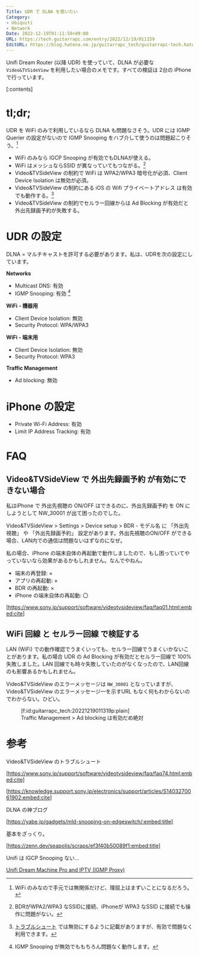 ```yaml
---
Title: UDR で DLNA を使いたい
Category:
- Ubiquiti
- Network
Date: 2022-12-19T01:11:59+09:00
URL: https://tech.guitarrapc.com/entry/2022/12/19/011159
EditURL: https://blog.hatena.ne.jp/guitarrapc_tech/guitarrapc-tech.hatenablog.com/atom/entry/4207112889946290675
---
```


Unifi Dream Router (以降 UDR) を使っていて、DLNA が必要な  `Video&TVSideView`  を利用したい場合のメモです。すべての検証は 2台の iPhone で行っています。

[:contents]

# tl;dr;

UDR を WiFi のみで利用しているなら DLNA も問題なさそう。UDR には IGMP Querier の設定がないので IGMP Snooping をハブ介して使うのは問題起こりそう。[^1]

* WiFi のみなら IGCP Snooping が有効でもDLNAが使える。
* WiFi はメッシュならSSID が異なっていてもつながる。[^3]
* Video&TVSideView の制約で WiFi は WPA2/WPA3 暗号化が必須、Client Device Isolation は無効が必須。
* Video&TVSideView の制約にある iOS の Wifi プライベートアドレス は有効でも動作する。[^2]
* Video&TVSideView の制約でセルラー回線からは Ad Blocking が有効だと外出先録画予約が失敗する。

# UDR の設定

DLNA = マルチキャストを許可する必要があります。私は、UDRを次の設定にしています。

**Networks**

* Multicast DNS: 有効
* IGMP Snooping: 有効 [^4]

**WiFi - 機器用**

* Client Device Isolation: 無効
* Security Protocol: WPA/WPA3

**WiFi - 端末用**

* Client Device Isolation: 無効
* Security Protocol: WPA3

**Traffic Management**

* Ad blocking: 無効

# iPhone の設定

* Private Wi-Fi Address: 有効
* Limit IP Address Tracking: 有効

# FAQ

## Video&TVSideView で 外出先録画予約 が有効にできない場合

私はiPhone で 外出先視聴の ON/OFF はできるのに、外出先録画予約 を ON にしようとして NW_30001 が出て困ったのでした。

Video&TVSideView > Settings > Device setup > BDR - モデル名 に 「外出先視聴」 や 「外出先録画予約」 設定があります。外出先視聴のON/OFF ができる場合、LAN内での通信は問題ないはずなのになぜ。

私の場合、iPhone の端末自体の再起動で動作しましたので、もし困っていてやっていないなら効果があるかもしれません。なんでやねん。

* 端末の再登録: ×
* アプリの再起動: ×
* BDR の再起動: ×
* iPhone の端末自体の再起動: 〇

[https://www.sony.jp/support/software/videotvsideview/faq/faq01.html:embed:cite]

## WiFi 回線 と セルラー回線 で検証する

LAN (WiFi) での動作確認でうまくいっても、セルラー回線でうまくいかないことがあります。私の場合 UDR の Ad Blocking が有効だとセルラー回線で 100% 失敗しました。LAN 回線でも時々失敗していたのがなくなったので、LAN回線のも影響あるかもしれません。

Video&TVSideView のエラーメッセージは `NW_30001` となっていますが、Video&TVSideView のエラーメッセージ一を示すURL もなく何もわからないのでわからない。ひどい。

<figure class="figure-image figure-image-fotolife" title=" Traffic Management &gt; Ad blocking は有効だめ絶対">[f:id:guitarrapc_tech:20221219011319p:plain]<figcaption> Traffic Management &gt; Ad blocking は有効だめ絶対</figcaption></figure>

# 参考

Video&TVSideView のトラブルシュート

[https://www.sony.jp/support/software/videotvsideview/faq/faq74.html:embed:cite]

[https://knowledge.support.sony.jp/electronics/support/articles/S1403270061902:embed:cite]

DLNA の神ブログ

[https://yabe.jp/gadgets/mld-snooping-on-edgeswitch/:embed:title]

基本をざっくり。

[https://zenn.dev/seapolis/scraps/ef3f40b50089f1:embed:title]

Unifi は IGCP Snooping ない...

[Unifi Dream Machine Pro and IPTV (IGMP Proxy)](https://community.ui.com/questions/Unifi-Dream-Machine-Pro-and-IPTV-IGMP-Proxy/b97bee2f-333d-420c-b612-e5340b6e664e)



[^1]: WiFi のみなので手元では無関係だけど、理屈上はまずいことになるだろう。
[^2]: [トラブルシュート](https://www.sony.jp/support/software/videotvsideview/faq/faq74.html) では無効にするように記載がありますが、有効で問題なく利用できます。
[^3]: BDRがWPA2/WPA3 なSSIDに接続、iPhoneが WPA3 なSSID に接続でも操作に問題がない。
[^4]: IGMP Snooping が無効でももちろん問題なく動作します。
